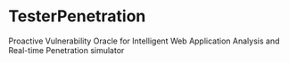 # TesterPenetration
Proactive Vulnerability Oracle for Intelligent Web Application Analysis and Real-time Penetration simulator
